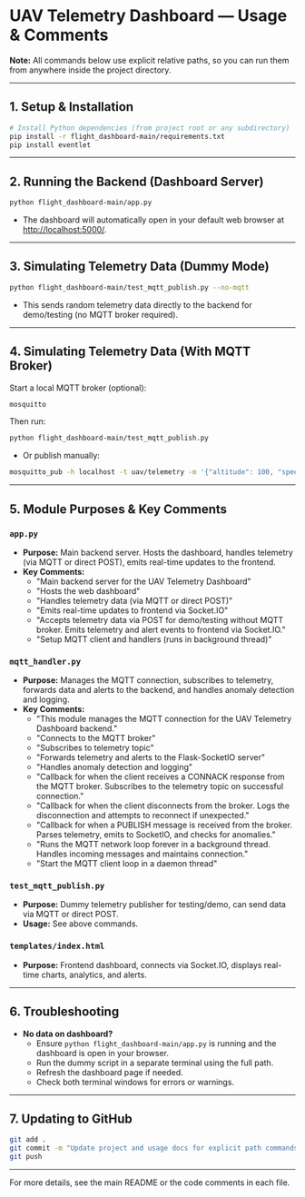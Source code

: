 # UAV Telemetry Dashboard — Usage & Comments

**Note:** All commands below use explicit relative paths, so you can run them from anywhere inside the project directory.

---

## 1. Setup & Installation

```sh
# Install Python dependencies (from project root or any subdirectory)
pip install -r flight_dashboard-main/requirements.txt
pip install eventlet
```

---

## 2. Running the Backend (Dashboard Server)

```sh
python flight_dashboard-main/app.py
```
- The dashboard will automatically open in your default web browser at [http://localhost:5000/](http://localhost:5000/).

---

## 3. Simulating Telemetry Data (Dummy Mode)

```sh
python flight_dashboard-main/test_mqtt_publish.py --no-mqtt
```
- This sends random telemetry data directly to the backend for demo/testing (no MQTT broker required).

---

## 4. Simulating Telemetry Data (With MQTT Broker)

Start a local MQTT broker (optional):
```sh
mosquitto
```

Then run:
```sh
python flight_dashboard-main/test_mqtt_publish.py
```
- Or publish manually:
```sh
mosquitto_pub -h localhost -t uav/telemetry -m '{"altitude": 100, "speed": 12, "battery": 95}'
```

---

## 5. Module Purposes & Key Comments

### `app.py`
- **Purpose:** Main backend server. Hosts the dashboard, handles telemetry (via MQTT or direct POST), emits real-time updates to the frontend.
- **Key Comments:**
  - "Main backend server for the UAV Telemetry Dashboard"
  - "Hosts the web dashboard"
  - "Handles telemetry data (via MQTT or direct POST)"
  - "Emits real-time updates to frontend via Socket.IO"
  - "Accepts telemetry data via POST for demo/testing without MQTT broker. Emits telemetry and alert events to frontend via Socket.IO."
  - "Setup MQTT client and handlers (runs in background thread)"

### `mqtt_handler.py`
- **Purpose:** Manages the MQTT connection, subscribes to telemetry, forwards data and alerts to the backend, and handles anomaly detection and logging.
- **Key Comments:**
  - "This module manages the MQTT connection for the UAV Telemetry Dashboard backend."
  - "Connects to the MQTT broker"
  - "Subscribes to telemetry topic"
  - "Forwards telemetry and alerts to the Flask-SocketIO server"
  - "Handles anomaly detection and logging"
  - "Callback for when the client receives a CONNACK response from the MQTT broker. Subscribes to the telemetry topic on successful connection."
  - "Callback for when the client disconnects from the broker. Logs the disconnection and attempts to reconnect if unexpected."
  - "Callback for when a PUBLISH message is received from the broker. Parses telemetry, emits to SocketIO, and checks for anomalies."
  - "Runs the MQTT network loop forever in a background thread. Handles incoming messages and maintains connection."
  - "Start the MQTT client loop in a daemon thread"

### `test_mqtt_publish.py`
- **Purpose:** Dummy telemetry publisher for testing/demo, can send data via MQTT or direct POST.
- **Usage:** See above commands.

### `templates/index.html`
- **Purpose:** Frontend dashboard, connects via Socket.IO, displays real-time charts, analytics, and alerts.

---

## 6. Troubleshooting
- **No data on dashboard?**
  - Ensure `python flight_dashboard-main/app.py` is running and the dashboard is open in your browser.
  - Run the dummy script in a separate terminal using the full path.
  - Refresh the dashboard page if needed.
  - Check both terminal windows for errors or warnings.

---

## 7. Updating to GitHub

```sh
git add .
git commit -m "Update project and usage docs for explicit path commands"
git push
```

---

For more details, see the main README or the code comments in each file. 
